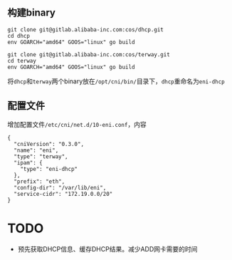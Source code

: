 ## 构建binary

```
git clone git@gitlab.alibaba-inc.com:cos/dhcp.git
cd dhcp 
env GOARCH="amd64" GOOS="linux" go build

git clone git@gitlab.alibaba-inc.com:cos/terway.git
cd terway
env GOARCH="amd64" GOOS="linux" go build
```

将`dhcp`和`terway`两个binary放在`/opt/cni/bin/`目录下，`dhcp`重命名为`eni-dhcp`


## 配置文件
增加配置文件`/etc/cni/net.d/10-eni.conf`，内容

```
{
  "cniVersion": "0.3.0",
  "name": "eni",
  "type": "terway",
  "ipam": {
    "type": "eni-dhcp"
  },
  "prefix": "eth",
  "config-dir": "/var/lib/eni",
  "service-cidr": "172.19.0.0/20"
}
```

# TODO

- 预先获取DHCP信息、缓存DHCP结果。减少ADD网卡需要的时间


